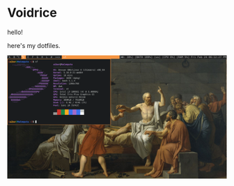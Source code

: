 # Voidrice
hello!

here's my dotfiles.



![alt text](https://github.com/jennbean/voidrice/blob/main/rice.png?raw=true)
